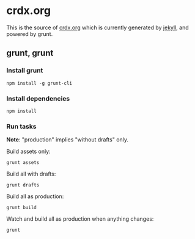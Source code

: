 # crdx.org

This is the source of [crdx.org](http://crdx.org) which is currently generated by [jekyll](https://github.com/mojombo/jekyll/), and powered by grunt.

## grunt, grunt

### Install grunt

    npm install -g grunt-cli

### Install dependencies

    npm install

### Run tasks

**Note**: "production" implies "without drafts" only.

Build assets only:

    grunt assets

Build all with drafts:

    grunt drafts

Build all as production:

    grunt build

Watch and build all as production when anything changes:

    grunt
